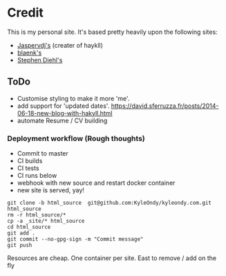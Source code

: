 # Credit #

This is my personal site.
It's based pretty heavily upon the following sites:
* [Jaspervdj's](https://github.com/jaspervdj/jaspervdj) (creater of haykll)
* [blaenk's](https://github.com/blaenk/blaenk.github.io)
* [Stephen Diehl's](http://www.stephendiehl.com/)

## ToDo ##
- Customise styling to make it more 'me'.
- add support for 'updated dates'. <https://david.sferruzza.fr/posts/2014-06-18-new-blog-with-hakyll.html>
- automate Resume / CV building

### Deployment workflow (Rough thoughts)

- Commit to master
- CI builds
- CI tests
- CI runs below
- webhook with new source and restart docker container
- new site is served, yay!

~~~{.bash}
git clone -b html_source  git@github.com:KyleOndy/kyleondy.com.git html_source
rm -r html_source/*
cp -a _site/* html_source
cd html_source
git add .
git commit --no-gpg-sign -m "Commit message"
git push
~~~

Resources are cheap. One container per site. East to remove / add on the fly
